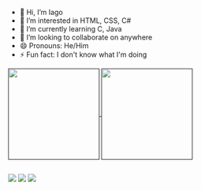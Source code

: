 - 👋 Hi, I’m Iago
- 👀 I’m interested in HTML, CSS, C#
- 🌱 I’m currently learning C, Java
- 💞️ I’m looking to collaborate on anywhere
- 😄 Pronouns: He/Him
- ⚡ Fun fact: I don't know what I'm doing

<!---
I4g0m1t0/I4g0m1t0 is a ✨ special ✨ repository because its `README.md` (this file) appears on your GitHub profile.
You can click the Preview link to take a look at your changes.
--->

<a href="">
  <img height=185 align="center" src="https://github-readme-stats.vercel.app/api?username=I4g0m1t0&show_icons=true&theme=tokyonight" />
</a>
<a href="">
  <img height=185 widht=200 align="center" src="https://github-readme-stats.vercel.app/api/top-langs?username=I4g0m1t0&layout=compact&langs_count=8&theme=tokyonight" />
</a>

##
 
<div> 
  <a href="https://www.instagram.com/iago_rech/" target="_blank"><img src="https://img.shields.io/badge/-Instagram-%23E4405F?style=for-the-badge&logo=instagram&logoColor=white" target="_blank"></a>
  <a href = "mailto:iagorechtramontin@gmail.com" target="_blank"><img src="https://img.shields.io/badge/-Gmail-%23333?style=for-the-badge&logo=gmail&logoColor=white" target="_blank"></a>
  <a href="https://www.linkedin.com/in/iago-rech-tramontin-ba3106227" target="_blank"><img src="https://img.shields.io/badge/-LinkedIn-%230077B5?style=for-the-badge&logo=linkedin&logoColor=white" target="_blank"></a> 
  
</div>
